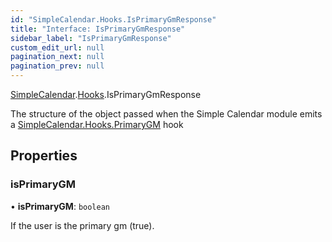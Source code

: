 ```yaml
---
id: "SimpleCalendar.Hooks.IsPrimaryGmResponse"
title: "Interface: IsPrimaryGmResponse"
sidebar_label: "IsPrimaryGmResponse"
custom_edit_url: null
pagination_next: null
pagination_prev: null
---
```


[SimpleCalendar](../namespaces/SimpleCalendar.md).[Hooks](../namespaces/SimpleCalendar.Hooks.md).IsPrimaryGmResponse

The structure of the object passed when the Simple Calendar module emits a [SimpleCalendar.Hooks.PrimaryGM](../namespaces/SimpleCalendar.Hooks.md#primarygm) hook

## Properties

### isPrimaryGM

• **isPrimaryGM**: `boolean`

If the user is the primary gm (true).
